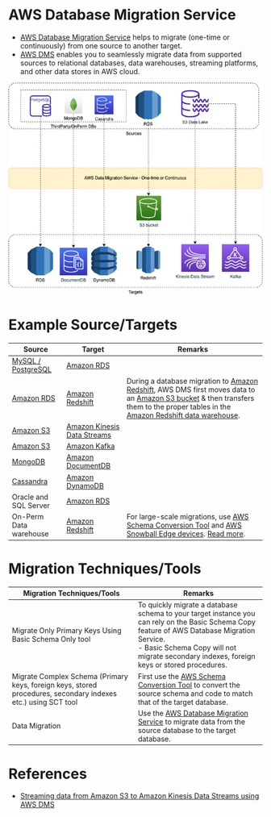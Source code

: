 # AWS Database Migration Service
- [AWS Database Migration Service](https://aws.amazon.com/dms/) helps to migrate (one-time or continuously) from one source to another target.
- [AWS DMS]() enables you to seamlessly migrate data from supported sources to relational databases, data warehouses, streaming platforms, and other data stores in AWS cloud.

![](AWSDMS.png)

# Example Source/Targets

| Source                                                                                | Target                                                                                     | Remarks                                                                                                                                                                                                                                                                                                                                                 |
|---------------------------------------------------------------------------------------|--------------------------------------------------------------------------------------------|---------------------------------------------------------------------------------------------------------------------------------------------------------------------------------------------------------------------------------------------------------------------------------------------------------------------------------------------------------|
| [MySQL / PostgreSQL](https://github.com/Anshul619/HLD-System-Designs/blob/main/1_Databases/7_SQL-Databases/Readme.md)        | [Amazon RDS](../../../1_Databases/AmazonRDS/Readme.md)                              |                                                                                                                                                                                                                                                                                                                                                         |
| [Amazon RDS](../../../1_Databases/AmazonRDS/Readme.md)                         | [Amazon Redshift](../../DataStorage/DataWarehouses/AmazonRedshift.md)                      | During a database migration to [Amazon Redshift](../../DataStorage/DataWarehouses/AmazonRedshift.md), AWS DMS first moves data to an [Amazon S3 bucket](../../../6_FileStorages/3_S3ObjectStorage/Readme.md) & then transfers them to the proper tables in the [Amazon Redshift data warehouse](../../DataStorage/DataWarehouses/AmazonRedshift.md). |
| [Amazon S3](../../../6_FileStorages/3_S3ObjectStorage/Readme.md)                   | [Amazon Kinesis Data Streams](../../../4_MessageBrokers/AmazonKinesis/Readme.md)    |                                                                                                                                                                                                                                                                                                                                                         |
| [Amazon S3](../../../6_FileStorages/3_S3ObjectStorage/Readme.md)                   | [Amazon Kafka](../../../4_MessageBrokers/AmazonKinesis/Readme.md) |                                                                                                                                                                                                                                                                                                                                                         |
| [MongoDB](https://github.com/Anshul619/HLD-System-Designs/blob/main/1_Databases/10_Document-Databases/MongoAtlas/Readme.md)            | [Amazon DocumentDB](../../../1_Databases/AmazonDocumentDB.md)                       |                                                                                                                                                                                                                                                                                                                                                         |
| [Cassandra](https://github.com/Anshul619/HLD-System-Designs/blob/main/1_Databases/11_WideColumn-Databases/ApacheCasandra.md) | [Amazon DynamoDB](../../../1_Databases/AmazonDynamoDB/Readme.md)                    |                                                                                                                                                                                                                                                                                                                                                         |
| Oracle and SQL Server                                                                 | [Amazon RDS](../../../1_Databases/AmazonRDS/Readme.md)                              |                                                                                                                                                                                                                                                                                                                                                         |
| On-Perm Data warehouse                                                                | [Amazon Redshift](../../DataStorage/DataWarehouses/AmazonRedshift.md)                      | For large-scale migrations, use [AWS Schema Conversion Tool](AWSSCT.md) and [AWS Snowball Edge devices](../../../14_DataTransferMigrationServices/AWSSnowFamily.md). [Read more](https://docs.aws.amazon.com/SchemaConversionTool/latest/userguide/agents.dw.html).                                                                                     |

# Migration Techniques/Tools

| Migration Techniques/Tools                                                                                    | Remarks                                                                                                                                                                                                                                      |
|---------------------------------------------------------------------------------------------------------------|----------------------------------------------------------------------------------------------------------------------------------------------------------------------------------------------------------------------------------------------|
| Migrate Only Primary Keys Using Basic Schema Only tool                                                        | To quickly migrate a database schema to your target instance you can rely on the Basic Schema Copy feature of AWS Database Migration Service.<br/>- Basic Schema Copy will not migrate secondary indexes, foreign keys or stored procedures. |
| Migrate Complex Schema (Primary keys, foreign keys, stored procedures, secondary indexes etc.) using SCT tool | First use the [AWS Schema Conversion Tool](AWSSCT.md) to convert the source schema and code to match that of the target database.                                                                                                            |
| Data Migration                                                                                                | Use the [AWS Database Migration Service]() to migrate data from the source database to the target database.                                                                                                                                  |

# References
- [Streaming data from Amazon S3 to Amazon Kinesis Data Streams using AWS DMS](https://aws.amazon.com/blogs/big-data/streaming-data-from-amazon-s3-to-amazon-kinesis-data-streams-using-aws-dms/)
